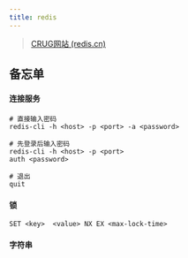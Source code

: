 ```yaml
---
title: redis
---
```

> [CRUG网站 (redis.cn)](http://www.redis.cn/)

## 备忘单

#### 连接服务

```
# 直接输入密码
redis-cli -h <host> -p <port> -a <password>

# 先登录后输入密码
redis-cli -h <host> -p <port>
auth <password>

# 退出
quit
```



#### 锁

```
SET <key>  <value> NX EX <max-lock-time>
```



#### 字符串

```

```


